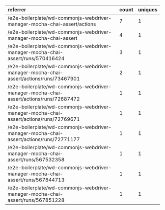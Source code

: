 | referrer                                                                               | count | uniques |
| :------------------------------------------------------------------------------------- | :---- | :------ |
| /e2e-boilerplate/wd-commonjs-webdriver-manager-mocha-chai-assert/actions               | 7     | 1       |
| /e2e-boilerplate/wd-commonjs-webdriver-manager-mocha-chai-assert                       | 4     | 1       |
| /e2e-boilerplate/wd-commonjs-webdriver-manager-mocha-chai-assert/runs/570416424        | 3     | 1       |
| /e2e-boilerplate/wd-commonjs-webdriver-manager-mocha-chai-assert/actions/runs/73467901 | 2     | 1       |
| /e2e-boilerplate/wd-commonjs-webdriver-manager-mocha-chai-assert/actions/runs/72687472 | 1     | 1       |
| /e2e-boilerplate/wd-commonjs-webdriver-manager-mocha-chai-assert/actions/runs/72769671 | 1     | 1       |
| /e2e-boilerplate/wd-commonjs-webdriver-manager-mocha-chai-assert/actions/runs/72771177 | 1     | 1       |
| /e2e-boilerplate/wd-commonjs-webdriver-manager-mocha-chai-assert/runs/567532358        | 1     | 1       |
| /e2e-boilerplate/wd-commonjs-webdriver-manager-mocha-chai-assert/runs/567844713        | 1     | 1       |
| /e2e-boilerplate/wd-commonjs-webdriver-manager-mocha-chai-assert/runs/567851228        | 1     | 1       |
